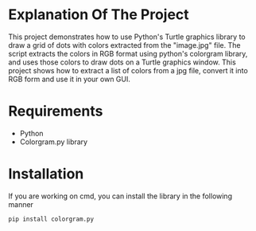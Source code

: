 # Explanation Of The Project

This project demonstrates how to use Python's Turtle graphics library to draw a grid of dots with colors extracted from the "image.jpg" file. 
The script extracts the colors in RGB format using python's colorgram library, and uses those colors to draw dots on a Turtle graphics window. 
This project shows how to extract a list of colors from a jpg file, convert it into RGB form and use it in your own GUI.

# Requirements
- Python
- Colorgram.py library

# Installation

If you are working on cmd, you can install the library in the following manner

```
pip install colorgram.py
```
